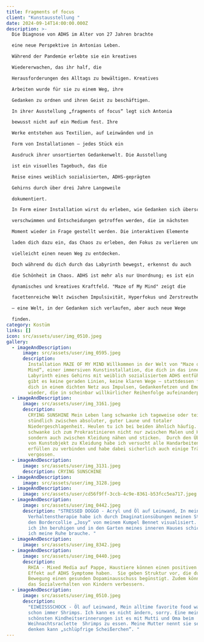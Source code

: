 ```yaml
---
title: Fragments of focus
client: "Kunstausstellung "
date: 2024-09-14T14:00:00.000Z
description: >-
  Die Diagnose von ADHS im Alter von 27 Jahren brachte

  eine neue Perspektive in Antonias Leben.

  Während der Pandemie erlebte sie ein kreatives

  Wiedererwachen, das ihr half, die

  Herausforderungen des Alltags zu bewältigen. Kreatives

  Arbeiten wurde für sie zu einem Weg, ihre

  Gedanken zu ordnen und ihren Geist zu beschäftigen.

  In ihrer Ausstellung „fragments of focus“ legt sich Antonia

  bewusst nicht auf ein Medium fest. Ihre

  Werke entstehen aus Textilien, auf Leinwänden und in

  Form von Installationen – jedes Stück ein

  Ausdruck ihrer unsortierten Gedankenwelt. Die Ausstellung

  ist ein visuelles Tagebuch, das die

  Reise eines weiblich sozialisierten, ADHS-geprägten

  Gehirns durch über drei Jahre Langeweile

  dokumentiert.

  In Form einer Installation wirst du erleben, wie Gedanken sich überschlagen, Ziele

  verschwimmen und Entscheidungen getroffen werden, die im nächsten

  Moment wieder in Frage gestellt werden. Die interaktiven Elemente

  laden dich dazu ein, das Chaos zu erleben, den Fokus zu verlieren und

  vielleicht einen neuen Weg zu entdecken.

  Doch während du dich durch das Labyrinth bewegst, erkennst du auch

  die Schönheit im Chaos. ADHS ist mehr als nur Unordnung; es ist ein

  dynamisches und kreatives Kraftfeld. "Maze of My Mind" zeigt die

  facettenreiche Welt zwischen Impulsivität, Hyperfokus und Zerstreutheit

  – eine Welt, in der Gedanken sich verlaufen, aber auch neue Wege

  finden.
category: Kostüm
links: []
icon: src/assets/user/img_0510.jpeg
gallery:
  - imageAndDescription:
      image: src/assets/user/img_0595.jpeg
      description:
        Installation MAZE OF MY MIND Willkommen in der Welt von "Maze of My
        Mind“, einer immersiven Kunstinstallation, die dich in das innere
        Labyrinth eines Gehirns mit weiblich sozialisiertem ADHS entführt. Hier
        gibt es keine geraden Linien, keine klaren Wege – stattdessen findest du
        dich in einem dichten Netz aus Impulsen, Gedankenfetzen und Emotionen
        wieder, die in scheinbar willkürlicher Reihenfolge aufeinanderprallen.
  - imageAndDescription:
      image: src/assets/user/img_3161.jpeg
      description:
        CRYING SUNSHINE Mein Leben lang schwanke ich tageweise oder teils
        stündlich zwischen absoluter, guter Laune und totaler
        Niedergeschlagenheit. Heulen tu ich bei beiden ähnlich häufig. Genauso
        schwanke ich zum Prokrastinieren nicht nur zwischen Malen und Häkeln
        sondern auch zwischen Kleidung nähen und sticken.  Durch den Übergang
        von Kunstobjekt zu Kleidung habe ich versucht alle Handarbeiten die mich
        erfüllen zu verbinden und habe dabei sicherlich auch einige Tränchen
        vergossen.
  - imageAndDescription:
      image: src/assets/user/img_3131.jpeg
      description: CRYING SUNSCHINE
  - imageAndDescription:
      image: src/assets/user/img_3128.jpeg
  - imageAndDescription:
      image: src/assets/user/cd56f9ff-3ccb-4c9e-8361-b53fcc5ea717.jpeg
  - imageAndDescription:
      image: src/assets/user/img_0442.jpeg
      description: "STRESSED DOGGO - Acryl und Öl auf Leinwand, In meiner
        Verhaltenstherapie habe ich durch Imaginationsübungen meinen Stress als
        den Bordercollie „Josy“ von meinem Kumpel Bennet visualisiert. Nun kann
        ich ihn beruhigen und in den Garten meines inneren Hauses schicken, wenn
        ich meine Ruhe brauche. "
  - imageAndDescription:
      image: src/assets/user/img_8342.jpeg
  - imageAndDescription:
      image: src/assets/user/img_0440.jpeg
      description:
        RHIA - Mixed Media auf Pappe, Haustiere können einen positiven
        Effekt auf ADHS Symptome haben.  Sie geben Struktur vor, die durch
        Bewegung einen gesunden Dopaminausschuss begünstigt. Zudem können Sie
        das Sozialverhalten von Kindern verbessern.
  - imageAndDescription:
      image: src/assets/user/img_0510.jpeg
      description:
        "EIWEISSSCHOCK - Öl auf Leinwand, Mein alltime favorite food waren
        schon immer Shrimps. Ich kann es nicht ändern, sorry. Eine meiner
        schönsten Kindheitserinnerungen ist es mit Mutti und Oma beim
        Weihnachtsraclette  Shrimps zu essen. Meine Mutter nennt sie seit ich
        denken kann „schlüpfrige Scheißerchen“. "
---
```

